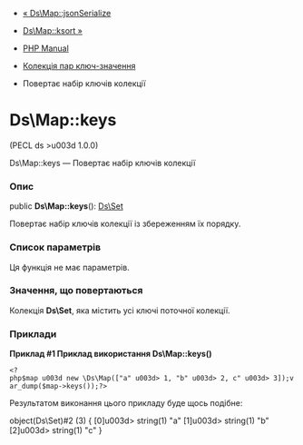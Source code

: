 - [« Ds\Map::jsonSerialize](ds-map.jsonserialize.md)
- [Ds\Map::ksort »](ds-map.ksort.md)

- [PHP Manual](index.md)
- [Колекція пар ключ-значення](class.ds-map.md)
- Повертає набір ключів колекції

# Ds\Map::keys

(PECL ds \>u003d 1.0.0)

Ds\Map::keys — Повертає набір ключів колекції

### Опис

public **Ds\Map::keys**(): [Ds\Set](class.ds-set.md)

Повертає набір ключів колекції із збереженням їх порядку.

### Список параметрів

Ця функція не має параметрів.

### Значення, що повертаються

Колекція **Ds\Set**, яка містить усі ключі поточної колекції.

### Приклади

**Приклад #1 Приклад використання **Ds\Map::keys()****

` <?php$map u003d new \Ds\Map(["a" u003d> 1, "b" u003d> 2, c" u003d> 3]);var_dump($map->keys());?> `

Результатом виконання цього прикладу буде щось подібне:

object(Ds\Set)#2 (3) {
[0]u003d>
string(1) "a"
[1]u003d>
string(1) "b"
[2]u003d>
string(1) "c"
}
